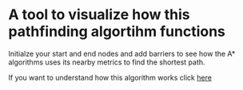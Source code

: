 # A tool to visualize how this pathfinding algortihm functions

Initialze your start and end nodes and add barriers to see how the A* algorithms uses its nearby metrics to find the shortest path. 

If you want to understand how this algorithm works click [here](https://brilliant.org/wiki/a-star-search/)
